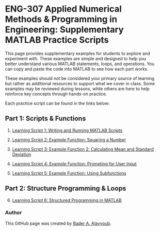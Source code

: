 
# ENG-307 Applied Numerical Methods & Programming in Engineering: Supplementary MATLAB Practice Scripts

This page provides supplementary examples for students to explore and experiment with. These examples are simple and designed to help you better understand various MATLAB statements, loops, and operations. You can copy and paste the code into MATLAB to see how each part works.

These examples should not be considered your primary source of learning but rather as additional resources to support what we cover in class. Some examples may be reviewed during lessons, while others are here to help reinforce key concepts through hands-on practice.

Each practice script can be found in the links below:

## Part 1: Scripts & Functions

1. [Learning Script 1: Writing and Running MATLAB Scripts](exercise1.md)
  
2. [Learning Script 2: Example Function: Squaring a Number](exercise2.md)

3. [Learning Script 3: Example Function 2: Calculating Mean and Standard Deviation](exercise3.md)

4. [Learning Script 4: Example Function: Prompting for User Input](exercise4.md)
  
5. [Learning Script 5: Example Function: Using Subfunctions](exercise5.md)

## Part 2: Structure Programming & Loops

6. [Learning Script 6: Structured Programming in MATLAB](exercise6b.md)



### Author
This GitHub page was created by [Bader A. Alayyoub](https://github.com/bayyoub).
